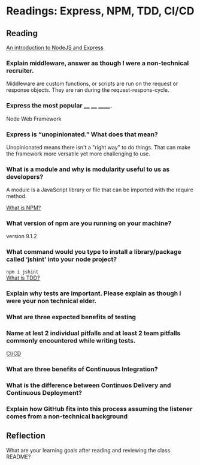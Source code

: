 # Readings: Express, NPM, TDD, CI/CD  
  
## Reading  
[An introduction to NodeJS and Express](https://developer.mozilla.org/en-US/docs/Learn/Server-side/Express_Nodejs/Introduction)  
  
### Explain middleware, answer as though I were a non-technical recruiter.  

Middleware are custom functions, or scripts are run on the request or response objects. They are ran during the request-respons-cycle.  
  
### Express the most popular __ __ ____.  

Node Web Framework
  
### Express is “unopinionated.” What does that mean?  

Unopinionated means there isn't a "right way" to do things. That can make the framework more versatile yet more challenging to use. 
  
### What is a module and why is modularity useful to us as developers?  
A module is a JavaScript library or file that can be imported with the require method. 
  
[What is NPM?](https://docs.npmjs.com/about-npm)    
  
### What version of npm are you running on your machine?  
  
version 9.1.2  
### What command would you type to install a library/package called ‘jshint’ into your node project?  
  
```npm i jshint```    
[What is TDD?](https://www.agilealliance.org/glossary/tdd/#q=~(infinite~false~filters~(postType~(~'page~'post~'aa_book~'aa_event_session~'aa_experience_report~'aa_glossary~'aa_research_paper~'aa_video)~tags~(~'tdd))~searchTerm~'~sort~false~sortDirection~'asc~page~1))   



### Explain why tests are important. Please explain as though I were your non technical elder.  

### What are three expected benefits of testing  

### Name at lest 2 individual pitfalls and at least 2 team pitfalls commonly encountered while writing tests.  
[CI/CD](https://www.youtube.com/watch?v=xSv_m3KhUO8&ab_channel=GitHubTraining%26Guides)  

### What are three benefits of Continuous Integration?  
  
### What is the difference between Continuos Delivery and Continuous Deployment?  
  
### Explain how GitHub fits into this process assuming the listener comes from a non-technical background  
  

## Reflection  
What are your learning goals after reading and reviewing the class README?  
  
  
